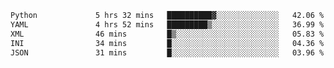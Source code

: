 <!--START_SECTION:waka-->

```txt
Python             5 hrs 32 mins   ██████████▓░░░░░░░░░░░░░░   42.06 %
YAML               4 hrs 52 mins   █████████▒░░░░░░░░░░░░░░░   36.99 %
XML                46 mins         █▒░░░░░░░░░░░░░░░░░░░░░░░   05.83 %
INI                34 mins         █░░░░░░░░░░░░░░░░░░░░░░░░   04.36 %
JSON               31 mins         █░░░░░░░░░░░░░░░░░░░░░░░░   03.96 %
```

<!--END_SECTION:waka-->
